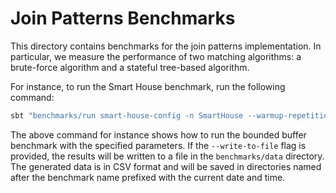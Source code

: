 # Join Patterns Benchmarks

This directory contains benchmarks for the join patterns implementation. In particular,
we measure the performance of two matching algorithms: a brute-force algorithm and a
stateful tree-based algorithm.


For instance, to run the Smart House benchmark, run the following command:

```bash
sbt "benchmarks/run smart-house-config -n SmartHouse --warmup-repetitions 5 --repetitions 5 --write-to-file -m 1000 -r 32 -s 4"
```

The above command for instance shows how to run the bounded buffer benchmark
with the specified parameters. If the `--write-to-file` flag is provided, the
results will be written to a file in the `benchmarks/data` directory. The
generated data is in CSV format and will be saved in directories named after the
benchmark name prefixed with the current date and time.
